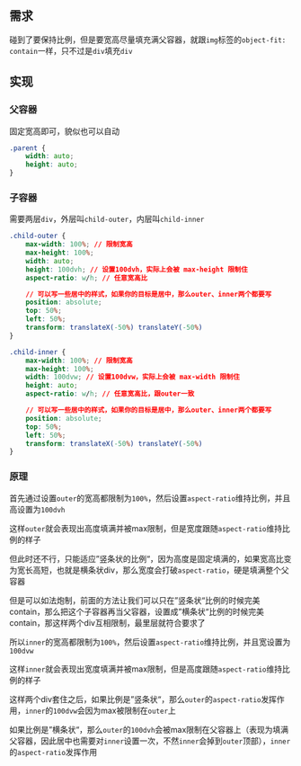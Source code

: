 ## 需求

碰到了要保持比例，但是要宽高尽量填充满父容器，就跟`img`标签的`object-fit: contain`一样，只不过是`div`填充`div`

## 实现

### 父容器

固定宽高即可，貌似也可以自动

```css
.parent {
	width: auto;
	height: auto;
}
```

### 子容器

需要两层`div`，外层叫`child-outer`，内层叫`child-inner`

```css
.child-outer {
	max-width: 100%; // 限制宽高
	max-height: 100%;
	width: auto; 
	height: 100dvh; // 设置100dvh，实际上会被 max-height 限制住
	aspect-ratio: w/h; // 任意宽高比

	// 可以写一些居中的样式，如果你的目标是居中，那么outer、inner两个都要写
	position: absolute;
	top: 50%;
	left: 50%;
	transform: translateX(-50%) translateY(-50%)
}

.child-inner {
	max-width: 100%; // 限制宽高
	max-height: 100%;
	width: 100dvw; // 设置100dvw，实际上会被 max-width 限制住
	height: auto; 
	aspect-ratio: w/h; // 任意宽高比，跟outer一致

	// 可以写一些居中的样式，如果你的目标是居中，那么outer、inner两个都要写
	position: absolute;
	top: 50%;
	left: 50%;
	transform: translateX(-50%) translateY(-50%)
}
```

### 原理

首先通过设置`outer`的宽高都限制为`100%`，然后设置`aspect-ratio`维持比例，并且高设置为`100dvh`

这样`outer`就会表现出高度填满并被max限制，但是宽度跟随`aspect-ratio`维持比例的样子

但此时还不行，只能适应”竖条状的比例“，因为高度是固定填满的，如果宽高比变为宽长高短，也就是横条状div，那么宽度会打破`aspect-ratio`，硬是填满整个父容器

但是可以如法炮制，前面的方法让我们可以只在”竖条状“比例的时候完美contain，那么把这个子容器再当父容器，设置成”横条状“比例的时候完美contain，那这样两个div互相限制，最里层就符合要求了

所以`inner`的宽高都限制为`100%`，然后设置`aspect-ratio`维持比例，并且宽设置为`100dvw`

这样`inner`就会表现出宽度填满并被max限制，但是高度跟随`aspect-ratio`维持比例的样子

这样两个div套住之后，如果比例是”竖条状“，那么`outer`的`aspect-ratio`发挥作用，`inner`的`100dvw`会因为max被限制在`outer`上

如果比例是”横条状“，那么`outer`的`100dvh`会被max限制在父容器上（表现为填满父容器，因此居中也需要对`inner`设置一次，不然`inner`会掉到`outer`顶部），`inner`的`aspect-ratio`发挥作用

